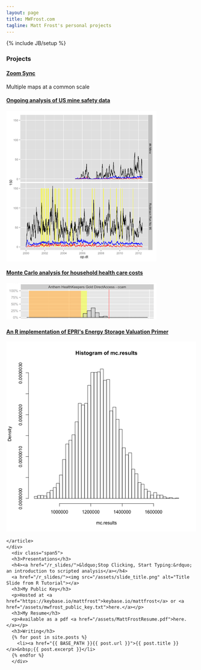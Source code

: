 ```yaml
---
layout: page
title: MWFrost.com
tagline: Matt Frost's personal projects
---
```

{% include JB/setup %}

<div class="row">
  <div class="span1">
  </div>
    <div class="span5">
    <h3>Projects</h3>
    <article class="markdown-body entry-content" itemprop="mainContentOfPage">
    <h4><a href="/ZoomSync.html">Zoom Sync</a> </h4>
    <p>Multiple maps at a common scale</p>
    <h4><a href="https://github.com/mwfrost/MSHA">Ongoing analysis of US mine safety data</a> </h4>
    <img src="/assets/msha.png" alt="Experimental mine safety analysis">
    <h4><a href="https://github.com/mwfrost/insurance_estimator">Monte Carlo analysis for household health care costs</a> </h4>
    <img src="/assets/insurance.png" alt="Insurance Cost Distribution">
    <h4><a href="https://github.com/mwfrost/Energy_Storage_Valuation">An R implementation of EPRI's Energy Storage Valuation Primer </a></h4>
        <img src="/assets/epri.png" alt="EPRI analysis">

    </article>
    </div>
      <div class="span5">
      <h3>Presentations</h3>
      <h4><a href="/r_slides/">&ldquo;Stop Clicking, Start Typing:&rdquo; an introduction to scripted analysis</a></h4>
      <a href="/r_slides/"><img src="/assets/slide_title.png" alt="Title Slide from R Tutorial"></a>
      <h3>My Public Key</h3>
      <p>Hosted at <a href="https://keybase.io/mattfrost">keybase.io/mattfrost</a> or <a href="/assets/mwfrost_public_key.txt">here.</a></p>
      <h3>My Resume</h3>
      <p>Available as a pdf <a href="/assets/MattFrostResume.pdf">here.</a></p>
      <h3>Writing</h3>
      {% for post in site.posts %}
        <li><a href="{{ BASE_PATH }}{{ post.url }}">{{ post.title }}</a>&nbsp;{{ post.excerpt }}</li>
      {% endfor %}
      </div>
</div>
